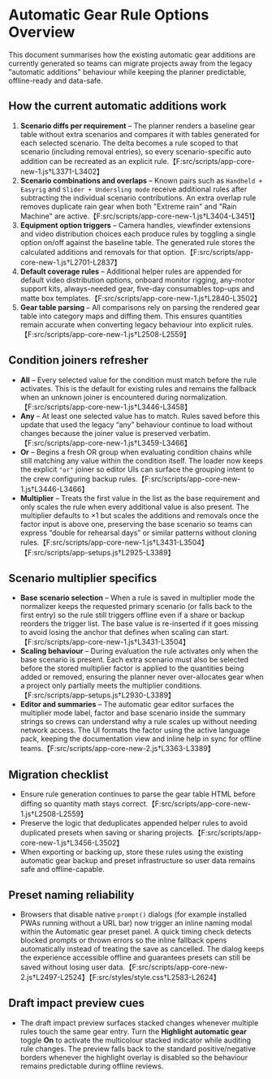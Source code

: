 # Automatic Gear Rule Options Overview

This document summarises how the existing automatic gear additions are currently generated so
teams can migrate projects away from the legacy "automatic additions" behaviour while keeping the
planner predictable, offline-ready and data-safe.

## How the current automatic additions work

1. **Scenario diffs per requirement** – The planner renders a baseline gear table without extra
   scenarios and compares it with tables generated for each selected scenario. The delta becomes
   a rule scoped to that scenario (including removal entries), so every scenario-specific auto
   addition can be recreated as an explicit rule.【F:src/scripts/app-core-new-1.js†L3371-L3402】
2. **Scenario combinations and overlaps** – Known pairs such as `Handheld + Easyrig` and
   `Slider + Undersling mode` receive additional rules after subtracting the individual scenario
   contributions. An extra overlap rule removes duplicate rain gear when both "Extreme rain" and
   "Rain Machine" are active.【F:src/scripts/app-core-new-1.js†L3404-L3451】
3. **Equipment option triggers** – Camera handles, viewfinder extensions and video distribution
   choices each produce rules by toggling a single option on/off against the baseline table. The
   generated rule stores the calculated additions and removals for that option.【F:src/scripts/app-core-new-1.js†L2701-L2837】
4. **Default coverage rules** – Additional helper rules are appended for default video
   distribution options, onboard monitor rigging, any-motor support kits, always-needed gear,
   five-day consumables top-ups and matte box templates.【F:src/scripts/app-core-new-1.js†L2840-L3502】
5. **Gear table parsing** – All comparisons rely on parsing the rendered gear table into category
   maps and diffing them. This ensures quantities remain accurate when converting legacy
   behaviour into explicit rules.【F:src/scripts/app-core-new-1.js†L2508-L2559】

## Condition joiners refresher

* **All** – Every selected value for the condition must match before the rule activates. This is
  the default for existing rules and remains the fallback when an unknown joiner is encountered
  during normalization.【F:src/scripts/app-core-new-1.js†L3446-L3458】
* **Any** – At least one selected value has to match. Rules saved before this update that used the
  legacy “any” behaviour continue to load without changes because the joiner value is preserved
  verbatim.【F:src/scripts/app-core-new-1.js†L3459-L3466】
* **Or** – Begins a fresh OR group when evaluating condition chains while still matching any value
  within the condition itself. The loader now keeps the explicit `"or"` joiner so editor UIs can
  surface the grouping intent to the crew configuring backup rules.【F:src/scripts/app-core-new-1.js†L3446-L3466】
* **Multiplier** – Treats the first value in the list as the base requirement and only scales the
  rule when every additional value is also present. The multiplier defaults to ×1 but scales the
  additions and removals once the factor input is above one, preserving the base scenario so teams
  can express “double for rehearsal days” or similar patterns without cloning rules.【F:src/scripts/app-core-new-1.js†L3431-L3504】【F:src/scripts/app-setups.js†L2925-L3389】

## Scenario multiplier specifics

* **Base scenario selection** – When a rule is saved in multiplier mode the normalizer keeps the
  requested primary scenario (or falls back to the first entry) so the rule still triggers offline
  even if a share or backup reorders the trigger list. The base value is re-inserted if it goes
  missing to avoid losing the anchor that defines when scaling can start.【F:src/scripts/app-core-new-1.js†L3431-L3504】
* **Scaling behaviour** – During evaluation the rule activates only when the base scenario is
  present. Each extra scenario must also be selected before the stored multiplier factor is applied
  to the quantities being added or removed, ensuring the planner never over-allocates gear when a
  project only partially meets the multiplier conditions.【F:src/scripts/app-setups.js†L2930-L3389】
* **Editor and summaries** – The automatic gear editor surfaces the multiplier mode label, factor
  and base scenario inside the summary strings so crews can understand why a rule scales up without
  needing network access. The UI formats the factor using the active language pack, keeping the
  documentation view and inline help in sync for offline teams.【F:src/scripts/app-core-new-2.js†L3363-L3389】

## Migration checklist

* Ensure rule generation continues to parse the gear table HTML before diffing so quantity math
  stays correct.【F:src/scripts/app-core-new-1.js†L2508-L2559】
* Preserve the logic that deduplicates appended helper rules to avoid duplicated presets when
  saving or sharing projects.【F:src/scripts/app-core-new-1.js†L3456-L3502】
* When exporting or backing up, store these rules using the existing automatic gear backup and
  preset infrastructure so user data remains safe and offline-capable.

## Preset naming reliability

* Browsers that disable native `prompt()` dialogs (for example installed PWAs running without a
  URL bar) now trigger an inline naming modal within the Automatic gear preset panel. A quick timing
  check detects blocked prompts or thrown errors so the inline fallback opens automatically instead
  of treating the save as cancelled. The dialog keeps the experience accessible offline and
  guarantees presets can still be saved without losing user data.【F:src/scripts/app-core-new-2.js†L2497-L2524】【F:src/styles/style.css†L2583-L2624】

## Draft impact preview cues

* The draft impact preview surfaces stacked changes whenever multiple rules touch the same gear
  entry. Turn the **Highlight automatic gear** toggle **On** to activate the multicolour stacked
  indicator while auditing rule changes. The preview falls back to the standard positive/negative
  borders whenever the highlight overlay is disabled so the behaviour remains predictable during
  offline reviews.
